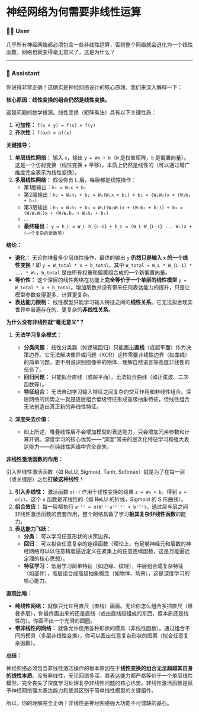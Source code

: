 # 神经网络为何需要非线性运算

### 🧑‍💻 User

几乎所有神经网络都必须包含一些非线性运算，否则整个网络就会退化为一个线性函数，网络也就变得毫无意义了，这是为什么？

---

### 🤖 Assistant

你说得非常正确！这确实是神经网络设计的核心原理。我们来深入解释一下：

**核心原因：线性变换的组合仍然是线性变换。**

这是问题的数学根源。线性变换（矩阵乘法）具有以下关键性质：

1.  **可加性：** `f(x + y) = f(x) + f(y)`
2.  **齐次性：** `f(αx) = αf(x)`

**关键推导：**

1.  **单层线性网络：** 输入 `x`，输出 `y = Wx + b`（`W` 是权重矩阵，`b` 是偏置向量）。这是一个仿射变换（线性变换 + 平移），本质上仍然是线性的（可以通过增广维度完全表示为线性变换）。
2.  **多层线性网络：** 假设你有 L 层，每层都是线性操作：
    *   第1层输出：`h₁ = W₁x + b₁`
    *   第2层输出：`h₂ = W₂h₁ + b₂ = W₂(W₁x + b₁) + b₂ = (W₂W₁)x + (W₂b₁ + b₂)`
    *   第3层输出：`h₃ = W₃h₂ + b₃ = W₃((W₂W₁)x + (W₂b₁ + b₂)) + b₃ = (W₃W₂W₁)x + (W₃W₂b₁ + W₃b₂ + b₃)`
    *   ...
    *   **最终输出：** `y = h_L = W_L h_{L-1} + b_L = (W_L W_{L-1} ... W₁)x + (一个复杂的常数项)`

**结论：**
*   **退化：** 无论你堆叠多少层线性操作，最终的输出 `y` **仍然只是输入 `x` 的一个线性变换**！即 `y = W_total * x + b_total`，其中 `W_total = W_L * W_{L-1} * ... * W₁`，`b_total` 是由所有权重和偏置组合成的一个新偏置向量。
*   **等价性：** 这个深层的线性网络在功能上**完全等价于一个单层的线性模型** `y = W_total * x + b_total`。增加层数并没有带来任何表达能力的提升，只是让模型参数变得更多、计算更复杂。
*   **表达能力限制：** 线性模型只能学习输入特征之间的**线性关系**。它无法拟合现实世界中普遍存在的、更复杂的**非线性关系**。

**为什么没有非线性就“毫无意义”？**

1.  **无法学习复杂模式：**
    *   **分类问题：** 线性分类器（如逻辑回归）只能画出**直线**（或超平面）作为决策边界。它无法解决像异或问题（XOR）这样需要非线性边界（如曲线）的简单问题，更不用说识别图像中的物体、理解自然语言等高度非线性的任务了。
    *   **回归问题：** 只能拟合直线（或超平面），无法拟合曲线（如正弦波、二次函数等）。
    *   **特征组合：** 无法自动学习输入特征之间复杂的交互作用和非线性组合。深层网络的优势之一就是逐层组合低级特征形成高级抽象特征，但线性组合无法创造出真正新的非线性特征。

2.  **深度失去价值：**
    *   如上所述，堆叠线性层不会增加模型的表达能力，只会增加冗余参数和计算开销。深度学习的核心优势——“深度”带来的层次化特征学习和强大表达能力——在纯线性网络中完全丧失。

**非线性激活函数的作用：**

引入非线性激活函数（如 ReLU, Sigmoid, Tanh, Softmax）就是为了在每一层（或关键层）之后**打破这种线性**！

1.  **引入非线性：** 激活函数 `σ(·)` 作用于线性变换的结果 `z = Wx + b`，得到 `a = σ(z)`。这个 `σ` 函数是非线性的（如 ReLU 的折线，Sigmoid 的 S 形曲线）。
2.  **组合效应：** 每一层都执行 `a⁽ˡ⁾ = σ(W⁽ˡ⁾a⁽ˡ⁻¹⁾ + b⁽ˡ⁾)`。通过层与层之间非线性激活函数的嵌套作用，整个网络具备了学习**极其复杂非线性函数**的能力。
3.  **表达能力飞跃：**
    *   **分类：** 可以学习任意形状的决策边界。
    *   **回归：** 可以拟合任意复杂的连续函数（理论上，有足够神经元和层数的神经网络可以以任意精度逼近定义在紧集上的任意连续函数，这是万能逼近定理的核心思想）。
    *   **特征学习：** 低层学习简单特征（如边缘、纹理），中层组合成复杂特征（如部件），高层组合成高级抽象概念（如物体、场景），这是深度学习的核心能力。

**直观比喻：**

*   **纯线性网络：** 就像只允许用直尺（直线）画画。无论你怎么组合多把直尺（堆叠多层），你最终画出来的还是直线（或由直线段组成的东西，但本质还是线性的）。你画不出一个光滑的圆圈。
*   **带非线性的网络：** 就像允许使用各种形状的模具（非线性函数）。通过组合不同的模具（多层非线性变换），你可以画出任意复杂形状的图案（拟合任意复杂函数）。

**总结：**

神经网络必须包含非线性激活操作的根本原因在于**线性变换的组合无法超越其自身的线性本质**。没有非线性，无论网络多深，其表达能力都严格等价于一个单层线性模型，完全丧失了深度学习处理复杂非线性问题的核心优势。非线性激活函数是赋予神经网络强大表达能力和使其区别于简单线性模型的关键组件。

所以，你的理解完全正确！非线性是神经网络强大功能不可或缺的基石。
